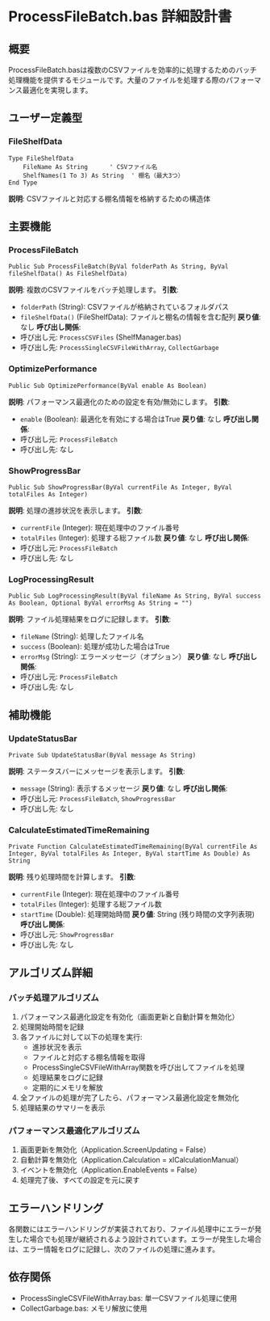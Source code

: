 # ProcessFileBatch.bas 詳細設計書

## 概要
ProcessFileBatch.basは複数のCSVファイルを効率的に処理するためのバッチ処理機能を提供するモジュールです。大量のファイルを処理する際のパフォーマンス最適化を実現します。

## ユーザー定義型

### FileShelfData
```vba
Type FileShelfData
    FileName As String      ' CSVファイル名
    ShelfNames(1 To 3) As String  ' 棚名（最大3つ）
End Type
```
**説明**: CSVファイルと対応する棚名情報を格納するための構造体

## 主要機能

### ProcessFileBatch
```vba
Public Sub ProcessFileBatch(ByVal folderPath As String, ByVal fileShelfData() As FileShelfData)
```
**説明**: 複数のCSVファイルをバッチ処理します。
**引数**: 
- `folderPath` (String): CSVファイルが格納されているフォルダパス
- `fileShelfData()` (FileShelfData): ファイルと棚名の情報を含む配列
**戻り値**: なし
**呼び出し関係**:
- 呼び出し元: `ProcessCSVFiles` (ShelfManager.bas)
- 呼び出し先: `ProcessSingleCSVFileWithArray`, `CollectGarbage`

### OptimizePerformance
```vba
Public Sub OptimizePerformance(ByVal enable As Boolean)
```
**説明**: パフォーマンス最適化のための設定を有効/無効にします。
**引数**: 
- `enable` (Boolean): 最適化を有効にする場合はTrue
**戻り値**: なし
**呼び出し関係**:
- 呼び出し元: `ProcessFileBatch`
- 呼び出し先: なし

### ShowProgressBar
```vba
Public Sub ShowProgressBar(ByVal currentFile As Integer, ByVal totalFiles As Integer)
```
**説明**: 処理の進捗状況を表示します。
**引数**: 
- `currentFile` (Integer): 現在処理中のファイル番号
- `totalFiles` (Integer): 処理する総ファイル数
**戻り値**: なし
**呼び出し関係**:
- 呼び出し元: `ProcessFileBatch`
- 呼び出し先: なし

### LogProcessingResult
```vba
Public Sub LogProcessingResult(ByVal fileName As String, ByVal success As Boolean, Optional ByVal errorMsg As String = "")
```
**説明**: ファイル処理結果をログに記録します。
**引数**: 
- `fileName` (String): 処理したファイル名
- `success` (Boolean): 処理が成功した場合はTrue
- `errorMsg` (String): エラーメッセージ（オプション）
**戻り値**: なし
**呼び出し関係**:
- 呼び出し元: `ProcessFileBatch`
- 呼び出し先: なし

## 補助機能

### UpdateStatusBar
```vba
Private Sub UpdateStatusBar(ByVal message As String)
```
**説明**: ステータスバーにメッセージを表示します。
**引数**: 
- `message` (String): 表示するメッセージ
**戻り値**: なし
**呼び出し関係**:
- 呼び出し元: `ProcessFileBatch`, `ShowProgressBar`
- 呼び出し先: なし

### CalculateEstimatedTimeRemaining
```vba
Private Function CalculateEstimatedTimeRemaining(ByVal currentFile As Integer, ByVal totalFiles As Integer, ByVal startTime As Double) As String
```
**説明**: 残り処理時間を計算します。
**引数**: 
- `currentFile` (Integer): 現在処理中のファイル番号
- `totalFiles` (Integer): 処理する総ファイル数
- `startTime` (Double): 処理開始時間
**戻り値**: String (残り時間の文字列表現)
**呼び出し関係**:
- 呼び出し元: `ShowProgressBar`
- 呼び出し先: なし

## アルゴリズム詳細

### バッチ処理アルゴリズム
1. パフォーマンス最適化設定を有効化（画面更新と自動計算を無効化）
2. 処理開始時間を記録
3. 各ファイルに対して以下の処理を実行:
   - 進捗状況を表示
   - ファイルと対応する棚名情報を取得
   - ProcessSingleCSVFileWithArray関数を呼び出してファイルを処理
   - 処理結果をログに記録
   - 定期的にメモリを解放
4. 全ファイルの処理が完了したら、パフォーマンス最適化設定を無効化
5. 処理結果のサマリーを表示

### パフォーマンス最適化アルゴリズム
1. 画面更新を無効化（Application.ScreenUpdating = False）
2. 自動計算を無効化（Application.Calculation = xlCalculationManual）
3. イベントを無効化（Application.EnableEvents = False）
4. 処理完了後、すべての設定を元に戻す

## エラーハンドリング
各関数にはエラーハンドリングが実装されており、ファイル処理中にエラーが発生した場合でも処理が継続されるよう設計されています。エラーが発生した場合は、エラー情報をログに記録し、次のファイルの処理に進みます。

## 依存関係
- ProcessSingleCSVFileWithArray.bas: 単一CSVファイル処理に使用
- CollectGarbage.bas: メモリ解放に使用
